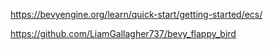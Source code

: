 

https://bevyengine.org/learn/quick-start/getting-started/ecs/

https://github.com/LiamGallagher737/bevy_flappy_bird
